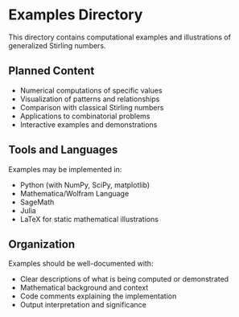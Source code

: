 # Examples Directory

This directory contains computational examples and illustrations of generalized Stirling numbers.

## Planned Content

- Numerical computations of specific values
- Visualization of patterns and relationships
- Comparison with classical Stirling numbers
- Applications to combinatorial problems
- Interactive examples and demonstrations

## Tools and Languages

Examples may be implemented in:

- Python (with NumPy, SciPy, matplotlib)
- Mathematica/Wolfram Language
- SageMath
- Julia
- LaTeX for static mathematical illustrations

## Organization

Examples should be well-documented with:

- Clear descriptions of what is being computed or demonstrated
- Mathematical background and context
- Code comments explaining the implementation
- Output interpretation and significance

